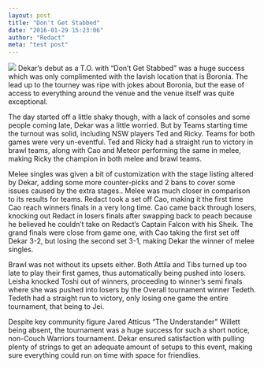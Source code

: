 ```yaml
---
layout: post
title: "Don't Get Stabbed"
date: "2016-01-29 15:23:06"
author: "Redact"
meta: "test post"
---
```

<img src="{{ site.baseurl }}/images/Dekar.jpg" class="fit image">
Dekar’s debut as a T.O. with “Don’t Get Stabbed” was a huge success which was only complimented with the lavish location that is Boronia. The lead up to the tourney was ripe with jokes about Boronia, but the ease of access to everything around the venue and the venue itself was quite exceptional.

The day started off a little shaky though, with a lack of consoles and some people coming late, Dekar was a little worried. But by Teams starting time the turnout was solid, including NSW players Ted and Ricky. Teams for both games were very un-eventful. Ted and Ricky had a straight run to victory in brawl teams, along with Cao and Meteor performing the same in melee, making Ricky the champion in both melee and brawl teams.

Melee singles was given a bit of customization with the stage listing altered by Dekar, adding some more counter-picks and 2 bans to cover some issues caused by the extra stages.. Melee was much closer in comparison to its results for teams. Redact took a set off Cao, making it the first time Cao reach winners finals in a very long time. Cao came back through losers, knocking out Redact in losers finals after swapping back to peach because he believed he couldn’t take on Redact’s Captain Falcon with his Sheik. The grand finals were close from game one, with Cao taking the first set off Dekar 3-2, but losing the second set 3-1, making Dekar the winner of melee singles.

Brawl was not without its upsets either. Both Attila and Tibs turned up too late to play their first games, thus automatically being pushed into losers. Leisha knocked Toshi out of winners, proceeding to winner’s semi finals where she was pushed into losers by the Overall tournament winner Tedeth. Tedeth had a straight run to victory, only losing one game the entire tournament, that being to Jei.

Despite key community figure Jared Atticus “The Understander” Willett being absent, the tournament was a huge success for such a short notice, non-Couch Warriors tournament. Dekar ensured satisfaction with pulling plenty of strings to get an adequate amount of setups to this event, making sure everything could run on time with space for friendlies.
